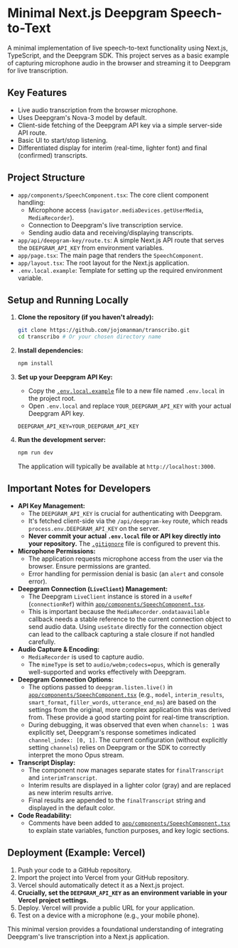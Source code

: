 # Minimal Next.js Deepgram Speech-to-Text

A minimal implementation of live speech-to-text functionality using Next.js, TypeScript, and the Deepgram SDK. This project serves as a basic example of capturing microphone audio in the browser and streaming it to Deepgram for live transcription.

## Key Features

*   Live audio transcription from the browser microphone.
*   Uses Deepgram's Nova-3 model by default.
*   Client-side fetching of the Deepgram API key via a simple server-side API route.
*   Basic UI to start/stop listening.
*   Differentiated display for interim (real-time, lighter font) and final (confirmed) transcripts.

## Project Structure

*   `app/components/SpeechComponent.tsx`: The core client component handling:
    *   Microphone access (`navigator.mediaDevices.getUserMedia`, `MediaRecorder`).
    *   Connection to Deepgram's live transcription service.
    *   Sending audio data and receiving/displaying transcripts.
*   `app/api/deepgram-key/route.ts`: A simple Next.js API route that serves the `DEEPGRAM_API_KEY` from environment variables.
*   `app/page.tsx`: The main page that renders the `SpeechComponent`.
*   `app/layout.tsx`: The root layout for the Next.js application.
*   `.env.local.example`: Template for setting up the required environment variable.

## Setup and Running Locally

1.  **Clone the repository (if you haven't already):**
    ```bash
    git clone https://github.com/jojomanman/transcribo.git
    cd transcribo # Or your chosen directory name
    ```

2.  **Install dependencies:**
    ```bash
    npm install
    ```

3.  **Set up your Deepgram API Key:**
    *   Copy the [`.env.local.example`](c:\Users\jonas\Desktop\minimal-speech-to-text\.env.local.example:1) file to a new file named `.env.local` in the project root.
    *   Open `.env.local` and replace `YOUR_DEEPGRAM_API_KEY` with your actual Deepgram API key.
    ```
    DEEPGRAM_API_KEY=YOUR_DEEPGRAM_API_KEY
    ```

4.  **Run the development server:**
    ```bash
    npm run dev
    ```
    The application will typically be available at `http://localhost:3000`.

## Important Notes for Developers

*   **API Key Management:**
    *   The `DEEPGRAM_API_KEY` is crucial for authenticating with Deepgram.
    *   It's fetched client-side via the `/api/deepgram-key` route, which reads `process.env.DEEPGRAM_API_KEY` on the server.
    *   **Never commit your actual `.env.local` file or API key directly into your repository.** The [`.gitignore`](c:\Users\jonas\Desktop\minimal-speech-to-text\.gitignore:1) file is configured to prevent this.
*   **Microphone Permissions:**
    *   The application requests microphone access from the user via the browser. Ensure permissions are granted.
    *   Error handling for permission denial is basic (an `alert` and console error).
*   **Deepgram Connection (`LiveClient`) Management:**
    *   The Deepgram `LiveClient` instance is stored in a `useRef` (`connectionRef`) within [`app/components/SpeechComponent.tsx`](c:\Users\jonas\Desktop\minimal-speech-to-text\app\components\SpeechComponent.tsx:1).
    *   This is important because the `MediaRecorder.ondataavailable` callback needs a stable reference to the current connection object to send audio data. Using `useState` directly for the connection object can lead to the callback capturing a stale closure if not handled carefully.
*   **Audio Capture & Encoding:**
    *   `MediaRecorder` is used to capture audio.
    *   The `mimeType` is set to `audio/webm;codecs=opus`, which is generally well-supported and works effectively with Deepgram.
*   **Deepgram Connection Options:**
    *   The options passed to `deepgram.listen.live()` in [`app/components/SpeechComponent.tsx`](c:\Users\jonas\Desktop\minimal-speech-to-text\app\components\SpeechComponent.tsx:1) (e.g., `model`, `interim_results`, `smart_format`, `filler_words`, `utterance_end_ms`) are based on the settings from the original, more complex application this was derived from. These provide a good starting point for real-time transcription.
    *   During debugging, it was observed that even when `channels: 1` was explicitly set, Deepgram's response sometimes indicated `channel_index: [0, 1]`. The current configuration (without explicitly setting `channels`) relies on Deepgram or the SDK to correctly interpret the mono Opus stream.
*   **Transcript Display:**
    *   The component now manages separate states for `finalTranscript` and `interimTranscript`.
    *   Interim results are displayed in a lighter color (gray) and are replaced as new interim results arrive.
    *   Final results are appended to the `finalTranscript` string and displayed in the default color.
*   **Code Readability:**
    *   Comments have been added to [`app/components/SpeechComponent.tsx`](c:\Users\jonas\Desktop\minimal-speech-to-text\app\components\SpeechComponent.tsx:1) to explain state variables, function purposes, and key logic sections.

## Deployment (Example: Vercel)

1.  Push your code to a GitHub repository.
2.  Import the project into Vercel from your GitHub repository.
3.  Vercel should automatically detect it as a Next.js project.
4.  **Crucially, set the `DEEPGRAM_API_KEY` as an environment variable in your Vercel project settings.**
5.  Deploy. Vercel will provide a public URL for your application.
6.  Test on a device with a microphone (e.g., your mobile phone).

This minimal version provides a foundational understanding of integrating Deepgram's live transcription into a Next.js application.